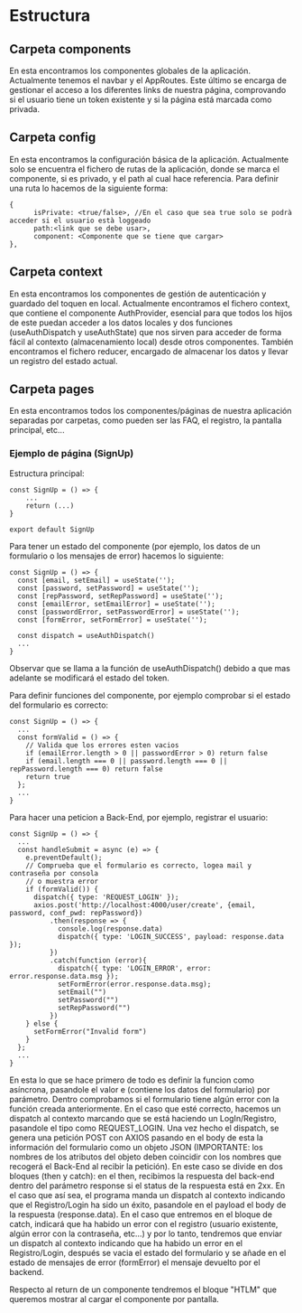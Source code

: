 # Estructura

## Carpeta components

En esta encontramos los componentes globales de la aplicación. Actualmente tenemos el navbar y el AppRoutes. Este último se encarga de gestionar el acceso a los diferentes links de nuestra página, comprovando si el usuario tiene un token existente y si la página está marcada como privada.

## Carpeta config

En esta encontramos la configuración básica de la aplicación. Actualmente solo se encuentra el fichero de rutas de la aplicación, donde se marca el componente, si es privado, y el path al cual hace referencia.
Para definir una ruta lo hacemos de la siguiente forma:
~~~
{
      isPrivate: <true/false>, //En el caso que sea true solo se podrà acceder si el usuario està loggeado
      path:<link que se debe usar>,
      component: <Componente que se tiene que cargar>
},
~~~

## Carpeta context

En esta encontramos los componentes de gestión de autenticación y guardado del toquen en local. Actualmente encontramos el fichero context, que contiene el componente AuthProvider, esencial para que todos los hijos de este puedan acceder a los datos locales y dos funciones (useAuthDispatch y useAuthState) que nos sirven para acceder de forma fácil al contexto (almacenamiento local) desde otros componentes. También encontramos el fichero reducer, encargado de almacenar los datos y llevar un registro del estado actual.

## Carpeta pages

En esta encontramos todos los componentes/páginas de nuestra aplicación separadas por carpetas, como pueden ser las FAQ, el registro, la pantalla principal, etc...

### Ejemplo de página (SignUp)
Estructura principal:
~~~
const SignUp = () => {
    ... 
    return (...)
}

export default SignUp
~~~

Para tener un estado del componente (por ejemplo, los datos de un formulario o los mensajes de error) hacemos lo siguiente:

~~~
const SignUp = () => {
  const [email, setEmail] = useState(''); 
  const [password, setPassword] = useState(''); 
  const [repPassword, setRepPassword] = useState(''); 
  const [emailError, setEmailError] = useState(''); 
  const [passwordError, setPasswordError] = useState('');
  const [formError, setFormError] = useState('');

  const dispatch = useAuthDispatch()
  ...
}
~~~
Observar que se llama a la función de useAuthDispatch() debido a que mas adelante se modificará el estado del token.


Para definir funciones del componente, por ejemplo comprobar si el estado del formulario es correcto:

~~~
const SignUp = () => {
  ...
  const formValid = () => {
    // Valida que los errores esten vacios
    if (emailError.length > 0 || passwordError > 0) return false
    if (email.length === 0 || password.length === 0 || repPassword.length === 0) return false
    return true
  };
  ...
}
~~~

Para hacer una peticion a Back-End, por ejemplo, registrar el usuario:
~~~
const SignUp = () => {
  ...
  const handleSubmit = async (e) => {
    e.preventDefault();
    // Comprueba que el formulario es correcto, logea mail y contraseña por consola
    // o muestra error
    if (formValid()) {
      dispatch({ type: 'REQUEST_LOGIN' });
      axios.post('http://localhost:4000/user/create', {email, password, conf_pwd: repPassword})
          .then(response => {
            console.log(response.data)
            dispatch({ type: 'LOGIN_SUCCESS', payload: response.data });
          })
          .catch(function (error){
            dispatch({ type: 'LOGIN_ERROR', error: error.response.data.msg });
            setFormError(error.response.data.msg);
            setEmail("")
            setPassword("")
            setRepPassword("")
          })
    } else {
      setFormError("Invalid form")
    }
  };
  ...
}
~~~
En esta lo que se hace primero de todo es definir la funcion como asíncrona, pasandole el valor e (contiene los datos del formulario) por parámetro.
Dentro comprobamos si el formulario tiene algún error con la función creada anteriormente. En el caso que esté correcto, hacemos un dispatch al contexto marcando que se está haciendo un LogIn/Registro, pasandole el tipo como REQUEST_LOGIN. Una vez hecho el dispatch, se genera una petición POST con AXIOS pasando en el body de esta la información del formulario como un objeto JSON (IMPORTANTE: los nombres de los atributos del objeto deben coincidir con los nombres que recogerá el Back-End al recibir la petición).
En este caso se divide en dos bloques (then y catch): en el then, recibimos la respuesta del back-end dentro del parámetro response si el status de la respuesta está en 2xx. En el caso que así sea, el programa manda un dispatch al contexto indicando que el Registro/Login ha sido un éxito, pasandole en el payload el body de la respuesta (response.data). En el caso que entremos en el bloque de catch, indicará que ha habido un error con el registro (usuario existente, algún error con la contraseña, etc...) y por lo tanto, tendremos que enviar un dispatch al contexto indicando que ha habido un error en el Registro/Login, después se vacia el estado del formulario y se añade en el estado de mensajes de error (formError) el mensaje devuelto por el backend.

Respecto al return de un componente tendremos el bloque "HTLM" que queremos mostrar al cargar el componente por pantalla.